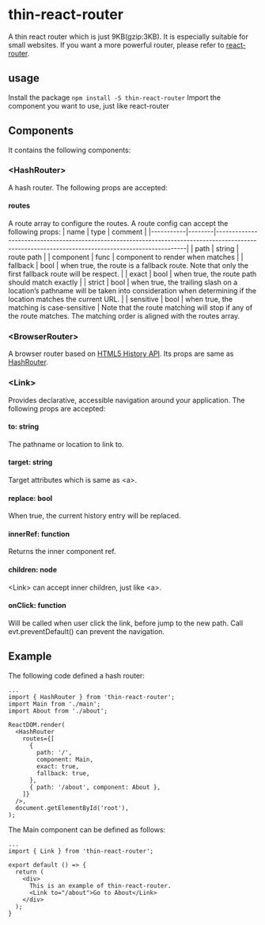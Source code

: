 # thin-react-router
A thin react router which is just 9KB(gzip:3KB). It is especially suitable for small websites.
If you want a more powerful router, please refer to [react-router](https://github.com/ReactTraining/react-router).

## usage
Install the package `npm install -S thin-react-router`
Import the component you want to use, just like react-router

## Components
It contains the following components:
### &lt;HashRouter&gt;
A hash router.
The following props are accepted:
#### routes
A route array to configure the routes.
A route config can accept the following props:
| name      | type   | comment                                                                                                                                           |
|-----------|--------|---------------------------------------------------------------------------------------------------------------------------------------------------|
| path      | string | route path                                                                                                                                        |
| component | func   | component to render when matches                                                                                                                  |
| fallback  | bool   | when true, the route is a fallback route. Note that only the first fallback route will be respect.                                                |
| exact     | bool   | when true, the route path should match exactly                                                                                                    |
| strict    | bool   | when true, the trailing slash on a location’s pathname will be taken into consideration when determining if the location matches the current URL. |
| sensitive | bool   | when true, the matching is case-sensitive                                                                                                         |
Note that the route matching will stop if any of the route matches. The matching order is aligned with the routes array.
### &lt;BrowserRouter&gt;
A browser router based on [HTML5 History API](https://developer.mozilla.org/en-US/docs/Web/API/History_API).
Its props are same as [HashRouter](#hashrouter).

### &lt;Link&gt;
Provides declarative, accessible navigation around your application.
The following props are accepted:
#### to: string
The pathname or location to link to.
#### target: string
Target attributes which is same as &lt;a&gt;.
#### replace: bool
When true, the current history entry will be replaced.
#### innerRef: function
Returns the inner component ref.
#### children: node
&lt;Link&gt; can accept inner children, just like &lt;a&gt;.
#### onClick: function
Will be called when user click the link, before jump to the new path. Call evt.preventDefault() can prevent the navigation.

## Example
The following code defined a hash router:
```
...
import { HashRouter } from 'thin-react-router';
import Main from './main';
import About from './about';

ReactDOM.render(
  <HashRouter
    routes={[
      {
        path: '/',
        component: Main,
        exact: true,
        fallback: true,
      },
      { path: '/about', component: About },
    ]}
  />,
  document.getElementById('root'),
);

```
The Main component can be defined as follows:
```
...
import { Link } from 'thin-react-router';

export default () => {
  return (
    <div>
      This is an example of thin-react-router.
      <Link to="/about">Go to About</Link>
    </div>
  );
}
```
